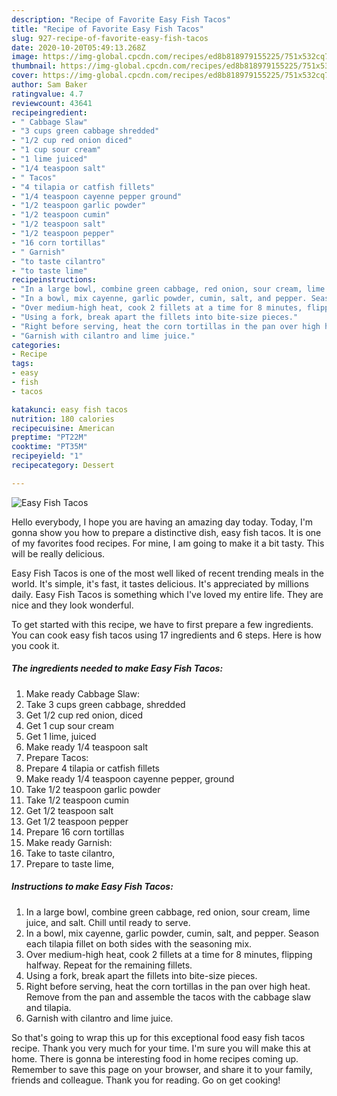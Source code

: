 ```yaml
---
description: "Recipe of Favorite Easy Fish Tacos"
title: "Recipe of Favorite Easy Fish Tacos"
slug: 927-recipe-of-favorite-easy-fish-tacos
date: 2020-10-20T05:49:13.268Z
image: https://img-global.cpcdn.com/recipes/ed8b818979155225/751x532cq70/easy-fish-tacos-recipe-main-photo.jpg
thumbnail: https://img-global.cpcdn.com/recipes/ed8b818979155225/751x532cq70/easy-fish-tacos-recipe-main-photo.jpg
cover: https://img-global.cpcdn.com/recipes/ed8b818979155225/751x532cq70/easy-fish-tacos-recipe-main-photo.jpg
author: Sam Baker
ratingvalue: 4.7
reviewcount: 43641
recipeingredient:
- " Cabbage Slaw"
- "3 cups green cabbage shredded"
- "1/2 cup red onion diced"
- "1 cup sour cream"
- "1 lime juiced"
- "1/4 teaspoon salt"
- " Tacos"
- "4 tilapia or catfish fillets"
- "1/4 teaspoon cayenne pepper ground"
- "1/2 teaspoon garlic powder"
- "1/2 teaspoon cumin"
- "1/2 teaspoon salt"
- "1/2 teaspoon pepper"
- "16 corn tortillas"
- " Garnish"
- "to taste cilantro"
- "to taste lime"
recipeinstructions:
- "In a large bowl, combine green cabbage, red onion, sour cream, lime juice, and salt. Chill until ready to serve."
- "In a bowl, mix cayenne, garlic powder, cumin, salt, and pepper. Season each tilapia fillet on both sides with the seasoning mix."
- "Over medium-high heat, cook 2 fillets at a time for 8 minutes, flipping halfway. Repeat for the remaining fillets."
- "Using a fork, break apart the fillets into bite-size pieces."
- "Right before serving, heat the corn tortillas in the pan over high heat. Remove from the pan and assemble the tacos with the cabbage slaw and tilapia."
- "Garnish with cilantro and lime juice."
categories:
- Recipe
tags:
- easy
- fish
- tacos

katakunci: easy fish tacos 
nutrition: 180 calories
recipecuisine: American
preptime: "PT22M"
cooktime: "PT35M"
recipeyield: "1"
recipecategory: Dessert

---
```



![Easy Fish Tacos](https://img-global.cpcdn.com/recipes/ed8b818979155225/751x532cq70/easy-fish-tacos-recipe-main-photo.jpg)

Hello everybody, I hope you are having an amazing day today. Today, I'm gonna show you how to prepare a distinctive dish, easy fish tacos. It is one of my favorites food recipes. For mine, I am going to make it a bit tasty. This will be really delicious.



Easy Fish Tacos is one of the most well liked of recent trending meals in the world. It's simple, it's fast, it tastes delicious. It's appreciated by millions daily. Easy Fish Tacos is something which I've loved my entire life. They are nice and they look wonderful.


To get started with this recipe, we have to first prepare a few ingredients. You can cook easy fish tacos using 17 ingredients and 6 steps. Here is how you cook it.

<!--inarticleads1-->

##### The ingredients needed to make Easy Fish Tacos:

1. Make ready  Cabbage Slaw:
1. Take 3 cups green cabbage, shredded
1. Get 1/2 cup red onion, diced
1. Get 1 cup sour cream
1. Get 1 lime, juiced
1. Make ready 1/4 teaspoon salt
1. Prepare  Tacos:
1. Prepare 4 tilapia or catfish fillets
1. Make ready 1/4 teaspoon cayenne pepper, ground
1. Take 1/2 teaspoon garlic powder
1. Take 1/2 teaspoon cumin
1. Get 1/2 teaspoon salt
1. Get 1/2 teaspoon pepper
1. Prepare 16 corn tortillas
1. Make ready  Garnish:
1. Take to taste cilantro,
1. Prepare to taste lime,




<!--inarticleads2-->

##### Instructions to make Easy Fish Tacos:

1. In a large bowl, combine green cabbage, red onion, sour cream, lime juice, and salt. Chill until ready to serve.
1. In a bowl, mix cayenne, garlic powder, cumin, salt, and pepper. Season each tilapia fillet on both sides with the seasoning mix.
1. Over medium-high heat, cook 2 fillets at a time for 8 minutes, flipping halfway. Repeat for the remaining fillets.
1. Using a fork, break apart the fillets into bite-size pieces.
1. Right before serving, heat the corn tortillas in the pan over high heat. Remove from the pan and assemble the tacos with the cabbage slaw and tilapia.
1. Garnish with cilantro and lime juice.




So that's going to wrap this up for this exceptional food easy fish tacos recipe. Thank you very much for your time. I'm sure you will make this at home. There is gonna be interesting food in home recipes coming up. Remember to save this page on your browser, and share it to your family, friends and colleague. Thank you for reading. Go on get cooking!
